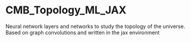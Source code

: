 # CMB_Topology_ML_JAX
Neural network layers and networks to study the topology of the universe. Based on graph convolutions and written in the jax environment
